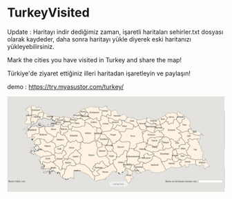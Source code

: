 # TurkeyVisited

Update : Haritayı indir dediğimiz zaman, işaretli haritaları sehirler.txt dosyası olarak kaydeder, daha sonra haritayı yükle diyerek eski haritanızı yükleyebilirsiniz.

Mark the cities you have visited in Turkey and share the map!

Türkiye'de ziyaret ettiğiniz illeri haritadan işaretleyin ve paylaşın!

demo : https://try.myasustor.com/turkey/


![image](images/turkeyvisited.png)

